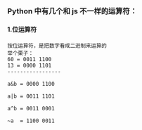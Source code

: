 ### Python 中有几个和 js 不一样的运算符： 
#### 1.位运算符
    按位运算符，是把数字看成二进制来运算的
    举个栗子：
    60 = 0011 1100
    13 = 0000 1101
    -----------------
    
    a&b = 0000 1100

    a|b = 0011 1101

    a^b = 0011 0001

    ~a  = 1100 0011
